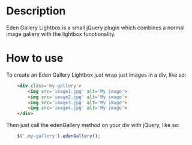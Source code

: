 
# Description

Eden Gallery Lightbox is a small jQuery plugin which combines a normal image gallery with the lightbox functionality.

# How to use

To create an Eden Gallery Lightbox just wrap just images in a div, like so:
```html
	<div class='my-gallery'>
		<img src='image1.jpg' alt='My image'>
		<img src='image2.jpg' alt='My image'>
		<img src='image3.jpg' alt='My image'>
		<img src='image4.jpg' alt='My image'>
	</div>
```

Then just call the edenGallery method on your div with jQuery, like so:
```javascript
	$('.my-gallery').edenGallery();
```
